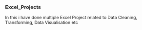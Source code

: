 ### Excel_Projects
In this i have done multiple Excel Project related to Data Cleaning, Transforming, Data Visualisation etc
